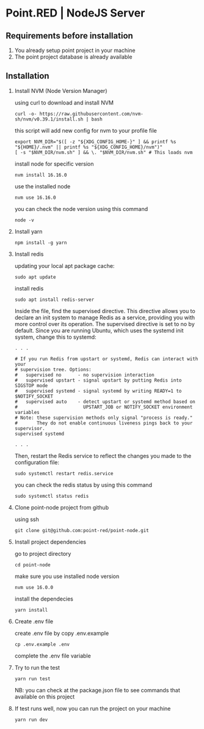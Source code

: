# Point.RED | NodeJS Server

## Requirements before installation
1.  You already setup point project in your machine
2.  The point project database is already available

## Installation
1.  Install NVM (Node Version Manager)

    using curl to download and install NVM
    ```
    curl -o- https://raw.githubusercontent.com/nvm-sh/nvm/v0.39.1/install.sh | bash
    ```
    
    this script will add new config for nvm to your profile file
    ```
    export NVM_DIR="$([ -z "${XDG_CONFIG_HOME-}" ] && printf %s "${HOME}/.nvm" || printf %s "${XDG_CONFIG_HOME}/nvm")"
    [ -s "$NVM_DIR/nvm.sh" ] && \. "$NVM_DIR/nvm.sh" # This loads nvm
    ```
    
    install node for specific version
    ```
    nvm install 16.16.0
    ```
    
    use the installed node
    ```
    nvm use 16.16.0
    ```

    you can check the node version using this command
    ```
    node -v
    ```

2.  Install yarn

    ```
    npm install -g yarn
    ```

3. Install redis

    updating your local apt package cache:
    ```
    sudo apt update
    ```

    install redis
    ```
    sudo apt install redis-server
    ```

    Inside the file, find the supervised directive. This directive allows you to declare an init system to manage Redis as a service, providing you with more control over its operation. The supervised directive is set to no by default. Since you are running Ubuntu, which uses the systemd init system, change this to systemd:
    ```
    . . .

    # If you run Redis from upstart or systemd, Redis can interact with your
    # supervision tree. Options:
    #   supervised no      - no supervision interaction
    #   supervised upstart - signal upstart by putting Redis into SIGSTOP mode
    #   supervised systemd - signal systemd by writing READY=1 to $NOTIFY_SOCKET
    #   supervised auto    - detect upstart or systemd method based on
    #                        UPSTART_JOB or NOTIFY_SOCKET environment variables
    # Note: these supervision methods only signal "process is ready."
    #       They do not enable continuous liveness pings back to your supervisor.
    supervised systemd

    . . .
    ```

    Then, restart the Redis service to reflect the changes you made to the configuration file:
    ```
    sudo systemctl restart redis.service
    ```

    you can check the redis status by using this command
    ```
    sudo systemctl status redis
    ```

4.  Clone point-node project from github

    using ssh
    ```
    git clone git@github.com:point-red/point-node.git
    ```

5.  Install project dependencies

    go to project directory
    ```
    cd point-node
    ```

    make sure you use installed node version
    ```
    nvm use 16.0.0
    ```

    install the dependecies
    ```
    yarn install
    ```

6.  Create .env file

    create .env file by copy .env.example
    ```
    cp .env.example .env
    ```
    
    complete the .env file variable

7.  Try to run the test

    ```
    yarn run test
    ```
    NB: you can check at the package.json file to see commands that available on this project

8.  If test runs well, now you can run the project on your machine

    ```
    yarn run dev
    ```


